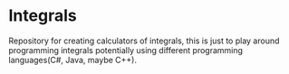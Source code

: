 # Integrals

Repository for creating calculators of integrals, this is just to play around programming
integrals potentially using different programming languages(C#, Java, maybe C++).
